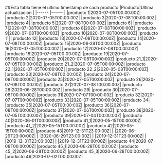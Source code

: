 ##Esta tabla tiene el ultimo timestamp de cada producto
|Producto|Ultima actualizacion |
|------ |------ |
|producto 1|2020-07-05T00:00:00Z|
|producto 2|2020-07-05T00:00:00Z|
|producto 3|2020-07-08T00:00:00Z|
|producto 4|
|producto 5|2020-07-08T00:00:00Z|
|producto 6|
|producto 7|2020-07-08T00:00:00Z|
|producto 8|2020-07-08T00:00:00Z|
|producto 9|2020-07-08T00:00:00Z|
|producto 10|2020-07-08T00:00:00Z|
|producto 11|
|producto 12|
|producto 13|2020-07-08T00:00:00Z|
|producto 14|2020-07-08T00:00:00Z|
|producto 15|2020-06-28T00:00:00Z|
|producto 16|2020-07-05T00:00:00Z|
|producto 17|2020-07-08T00:00:00Z|
|producto 18|2020-07-05T00:00:00Z|
|producto 19|2020-07-05T00:00:00Z|
|producto 20|2020-07-08T00:00:00Z|
|producto 21_1|2020-07-05T00:00:00Z|
|producto 21_2|2020-07-05T00:00:00Z|
|producto 22_1|2020-07-05T00:00:00Z|
|producto 22_2|2020-05-08T00:00:00Z|
|producto 23|2020-07-08T00:00:00Z|
|producto 24|2020-07-08T00:00:00Z|
|producto 25|2020-07-05T00:00:00Z|
|producto 26|2020-07-08T00:00:00Z|
|producto 27|2020-07-08T00:00:00Z|
|producto 28|2020-06-28T00:00:00Z|
|producto 29|
|producto 30|2020-07-08T00:00:00Z|
|producto 31|2020-07-07T00:00:00Z|
|producto 32|2020-07-07T00:00:00Z|
|producto 33|2020-07-05T00:00:00Z|
|producto 34|
|producto 35|2020-07-05T00:00:00Z|
|producto 36|2020-07-08T00:00:00Z|
|producto 37|2020-07-06T00:00:00Z|
|producto 38|2020-07-05T00:00:00Z|
|producto 39|2020-07-04T00:00:00Z|
|producto 40|2020-06-01T00:00:00Z|
|producto 41_1|2020-05-15T00:00:00Z|
|producto 41_2|2020-05-15T00:00:00Z|
|producto 42|2020-05-15T00:00:00Z|
|producto 43|2019-12-31T23:00:00Z|
| |2020-06-29T23:00:00Z|
| |2020-06-29T23:00:00Z|
| |2019-12-31T23:00:00Z|
| |2019-12-31T23:00:00Z|
| |2019-12-31T23:00:00Z|
|producto 44|2020-07-08T00:00:00Z|
|producto 45_1|2020-06-28T00:00:00Z|
|producto 45_2|2020-06-28T00:00:00Z|
|producto 45_3|2020-06-28T00:00:00Z|
|producto 46|2020-07-02T00:00:00Z|
